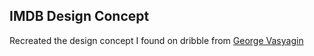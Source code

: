 ## IMDB Design Concept

Recreated the design concept I found on dribble from [George Vasyagin][dribbble]

[dribbble]: https://dribbble.com/shots/2266601-IMDb-design-concept 
